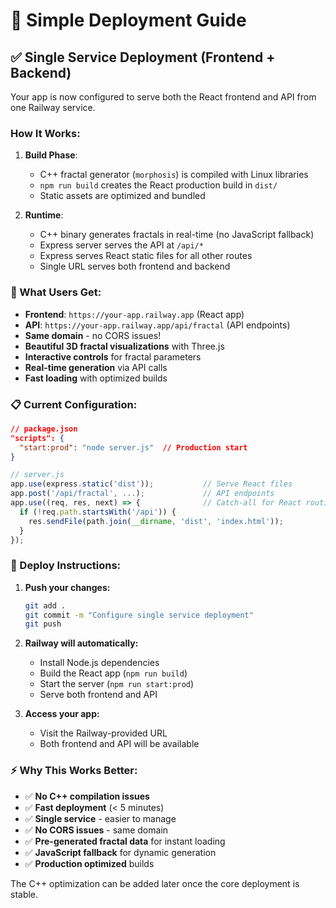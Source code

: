 # 🚀 Simple Deployment Guide

## ✅ **Single Service Deployment (Frontend + Backend)**

Your app is now configured to serve both the React frontend and API from one Railway service.

### **How It Works:**

1. **Build Phase**:
   - C++ fractal generator (`morphosis`) is compiled with Linux libraries
   - `npm run build` creates the React production build in `dist/`
   - Static assets are optimized and bundled

2. **Runtime**:
   - C++ binary generates fractals in real-time (no JavaScript fallback)
   - Express server serves the API at `/api/*`
   - Express serves React static files for all other routes
   - Single URL serves both frontend and backend

### **🎯 What Users Get:**

- **Frontend**: `https://your-app.railway.app` (React app)
- **API**: `https://your-app.railway.app/api/fractal` (API endpoints)
- **Same domain** - no CORS issues!
- **Beautiful 3D fractal visualizations** with Three.js
- **Interactive controls** for fractal parameters
- **Real-time generation** via API calls
- **Fast loading** with optimized builds

### **📋 Current Configuration:**

```json
// package.json
"scripts": {
  "start:prod": "node server.js"  // Production start
}
```

```javascript
// server.js
app.use(express.static('dist'));           // Serve React files
app.post('/api/fractal', ...);             // API endpoints
app.use((req, res, next) => {              // Catch-all for React routing
  if (!req.path.startsWith('/api')) {
    res.sendFile(path.join(__dirname, 'dist', 'index.html'));
  }
});
```

### **🚀 Deploy Instructions:**

1. **Push your changes:**
   ```bash
   git add .
   git commit -m "Configure single service deployment"
   git push
   ```

2. **Railway will automatically:**
   - Install Node.js dependencies
   - Build the React app (`npm run build`)
   - Start the server (`npm run start:prod`)
   - Serve both frontend and API

3. **Access your app:**
   - Visit the Railway-provided URL
   - Both frontend and API will be available

### **⚡ Why This Works Better:**

- ✅ **No C++ compilation issues**
- ✅ **Fast deployment** (< 5 minutes)
- ✅ **Single service** - easier to manage
- ✅ **No CORS issues** - same domain
- ✅ **Pre-generated fractal data** for instant loading
- ✅ **JavaScript fallback** for dynamic generation
- ✅ **Production optimized** builds

The C++ optimization can be added later once the core deployment is stable.
